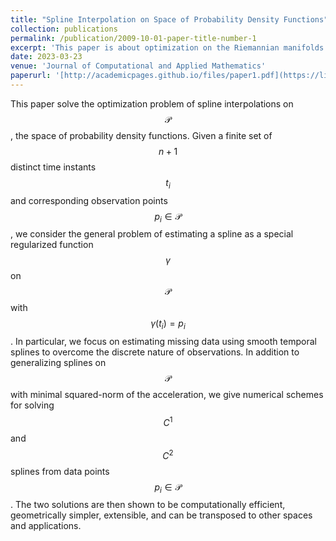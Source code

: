```yaml
---
title: "Spline Interpolation on Space of Probability Density Functions"
collection: publications
permalink: /publication/2009-10-01-paper-title-number-1
excerpt: 'This paper is about optimization on the Riemannian manifolds of PDFs'
date: 2023-03-23
venue: 'Journal of Computational and Applied Mathematics'
paperurl: '[http://academicpages.github.io/files/paper1.pdf](https://link.springer.com/article/10.1007/s40314-023-02262-5)'
---
```

This paper solve the optimization problem of spline interpolations on $$\mathcal {P}$$ , the space of probability density functions. Given a finite set of $$n+1$$ distinct time instants $$t_i$$ and corresponding observation points $$p_i \in \mathcal {P}$$ , we consider the general problem of estimating a spline as a special regularized function $$\gamma $$ on $$\mathcal {P}$$ with $$\gamma (t_i)=p_i$$ . In particular, we focus on estimating missing data using smooth temporal splines to overcome the discrete nature of observations. In addition to generalizing splines on $$\mathcal {P}$$ with minimal squared-norm of the acceleration, we give numerical schemes for solving $$C^1$$ and $$C^2$$ splines from data points $$p_i \in \mathcal {P}$$ . The two solutions are then shown to be computationally efficient, geometrically simpler, extensible, and can be transposed to other spaces and applications.

